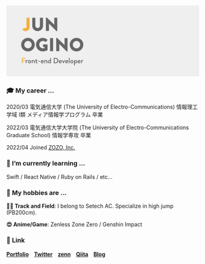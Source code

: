 ![header](https://github.com/Ogijun2018/Ogijun2018/blob/main/header.png?raw=true)

### 🎓 My career ...

2020/03 電気通信大学 (The University of Electro-Communications) 情報理工学域 I類 メディア情報学プログラム 卒業

2022/03 電気通信大学大学院 (The University of Electro-Communications Graduate School) 情報学専攻 卒業

2022/04 Joined [ZOZO, Inc.](https://corp.zozo.com/) 

### 🌱 I’m currently learning ...
Swift / React Native / Ruby on Rails / etc...

### 💪 My hobbies are ...
**🏃‍♂️ Track and Field**: I belong to Setech AC. Specialize in high jump (PB200cm).

**😍 Anime/Game**: Zenless Zone Zero / Genshin Impact

### 📎 Link
**[Portfolio](https://junogino.work)　[Twitter](https://twitter.com/juginon)　[zenn](https://zenn.dev/juginon)　[Qiita](https://qiita.com/juginon)　[Blog](https://ogijunchang.hatenablog.com/)**

<!--
**Ogijun2018/Ogijun2018** is a ✨ _special_ ✨ repository because its `README.md` (this file) appears on your GitHub profile.

Here are some ideas to get you started:

- 🔭 I’m currently working on ...
- 🌱 I’m currently learning ...
- 👯 I’m looking to collaborate on ...
- 🤔 I’m looking for help with ...
- 💬 Ask me about ...
- 📫 How to reach me: ...
- 😄 Pronouns: ...
- ⚡ Fun fact: ...
-->
